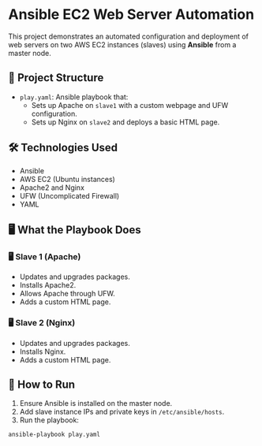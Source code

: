 # Ansible EC2 Web Server Automation

This project demonstrates an automated configuration and deployment of web servers on two AWS EC2 instances (slaves) using **Ansible** from a master node.

## 📁 Project Structure

- `play.yaml`: Ansible playbook that:
  - Sets up Apache on `slave1` with a custom webpage and UFW configuration.
  - Sets up Nginx on `slave2` and deploys a basic HTML page.

## 🛠 Technologies Used

- Ansible
- AWS EC2 (Ubuntu instances)
- Apache2 and Nginx
- UFW (Uncomplicated Firewall)
- YAML

## 🖥️ What the Playbook Does

### 🖥 Slave 1 (Apache)
- Updates and upgrades packages.
- Installs Apache2.
- Allows Apache through UFW.
- Adds a custom HTML page.

### 🖥 Slave 2 (Nginx)
- Updates and upgrades packages.
- Installs Nginx.
- Adds a custom HTML page.

## 🔧 How to Run

1. Ensure Ansible is installed on the master node.
2. Add slave instance IPs and private keys in `/etc/ansible/hosts`.
3. Run the playbook:

```bash
ansible-playbook play.yaml

